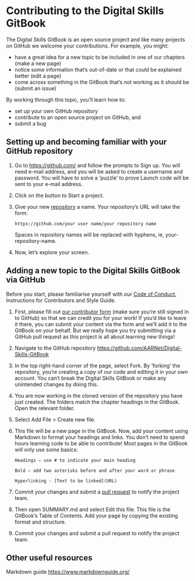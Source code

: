 # Contributing to the Digital Skills GitBook

The Digital Skills GitBook is an open source project and like many projects on GitHub we welcome your contributions. For example, you might:

* have a great idea for a new topic to be included in one of our chapters (make a new page)
* notice some information that’s out-of-date or that could be explained better (edit a page)
* come across something in the GitBook that’s not working as it should be (submit an issue)

By working through this topic, you’ll learn how to:

* set up your own GitHub repository
* contribute to an open source project on GitHub, and
* submit a bug 

## Setting up and becoming familiar with your GitHub repository

1.	Go to https://github.com/ and follow the prompts to Sign up. You will need e-mail address, and you will be asked to create a username and password. You will have to solve a ‘puzzle’ to prove Launch code will be sent to your e-mail address.

2.	Click on the button to Start a project.

3.	Give your new [repository](https://github.com/AARNet/Digital-Skills-GitBook/blob/master/glossary.md#repository) a name. Your repository’s URL will take the form: 

        https://github.com/your user name/your repository name
        
    Spaces in repository names will be replaced with hyphens, ie, your-repository-name.

4.	Now, let’s explore your screen. 


## Adding a new topic to the Digital Skills GitBook via GitHub

Before you start, please familiarise yourself with our [Code of Conduct](https://app.gitbook.com/@aarnet/s/digital-skills-gitbook-1/code-of-conduct), Instructions for Contributors and Style Guide.


1.	First, please fill out [our contributor form](https://github.com/AARNet/Digital-Skills-GitBook/issues/new?assignees=sarasrking&labels=contributors&template=contributor-form.yml&title=Contributor+form%3A+) (make sure you’re still signed in to GitHub) so that we can credit you for your work! If you’d like to leave it there, you can submit your content via the form and we’ll add it to the GitBook on your behalf. But we really hope you try submitting via a GitHub pull request as this project is all about learning new things!

2.	Navigate to the GitHub repository https://github.com/AARNet/Digital-Skills-GitBook

3.	In the top right-hand corner of the page, select Fork. By ‘forking’ the repository, you’re creating a copy of our code and editing it in your own account. You can’t break the Digital Skills GitBook or make any unintended changes by doing this.

4.	You are now working in the cloned version of the repository you have just created. The folders match the chapter headings in the GitBook. Open the relevant folder.

5.	Select Add File > Create new file.

6.	This file will be a new page in the GitBook. Now, add your content using Markdown to format your headings and links. You don’t need to spend hours learning code to be able to contribute! Most pages in the GitBook will only use some basics:

       ```
       Headings – use # to indicate your main heading

       Bold – add two asterisks before and after your word or phrase

       Hyperlinking - [Text to be linked](URL)

7.	Commit your changes and submit a [pull request](https://github.com/AARNet/Digital-Skills-GitBook/blob/master/glossary.md#pullrequest) to notify the project team. 

8.	Then open SUMMARY.md and select Edit this file. This file is the GitBook’s Table of Contents. Add your page by copying the existing format and structure.

9.	Commit your changes and submit a pull request to notify the project team.



## Other useful resources

Markdown guide https://www.markdownguide.org/
